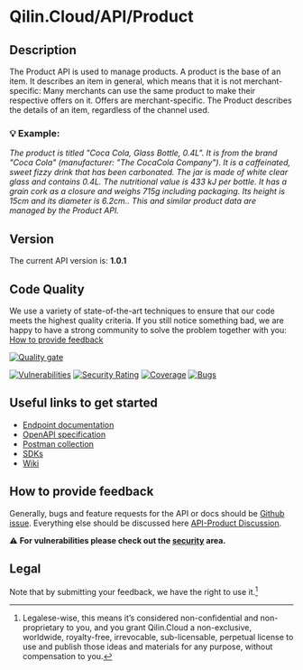 # Qilin.Cloud/API/Product

## Description

The Product API is used to manage products. A product is the base of an item. It describes an item in general, which means that it is not merchant-specific: Many merchants can use the same product to make their respective offers on it. Offers are merchant-specific.
The Product describes the details of an item, regardless of the channel used.

### :bulb: Example:

*The product is titled "Coca Cola, Glass Bottle, 0.4L". It is from the brand "Coca Cola" (manufacturer: "The CocaCola Company"). It is a caffeinated, sweet fizzy drink that has been carbonated. The jar is made of white clear glass and contains 0.4L. The nutritional value is 433 kJ per bottle. It has a grain cork as a closure and weighs 715g including packaging. Its height is 15cm and its diameter is 6.2cm.. This and similar product data are managed by the Product API.*

## Version

The current API version is: **1.0.1**

## Code Quality

We use a variety of state-of-the-art techniques to ensure that our code meets the highest quality criteria.
If you still notice something bad, we are happy to have a strong community to solve the problem together with you: [How to provide feedback](https://github.com/QilinCloud/API-Product/#how-to-provide-feedback)

[![Quality gate](https://sonarcloud.io/api/project_badges/quality_gate?project=marcossoftware_Qilin.Core.Product&token=9eb8f94c11682386f918918a038c2f0aaf6cbd80)](https://sonarcloud.io/summary/new_code?id=marcossoftware_Qilin.Core.Product)

[![Vulnerabilities](https://sonarcloud.io/api/project_badges/measure?project=marcossoftware_Qilin.Core.Product&metric=vulnerabilities&token=9eb8f94c11682386f918918a038c2f0aaf6cbd80)](https://sonarcloud.io/summary/new_code?id=marcossoftware_Qilin.Core.Product) [![Security Rating](https://sonarcloud.io/api/project_badges/measure?project=marcossoftware_Qilin.Core.Product&metric=security_rating&token=9eb8f94c11682386f918918a038c2f0aaf6cbd80)](https://sonarcloud.io/summary/new_code?id=marcossoftware_Qilin.Core.Product) [![Coverage](https://sonarcloud.io/api/project_badges/measure?project=marcossoftware_Qilin.Core.Product&metric=coverage&token=9eb8f94c11682386f918918a038c2f0aaf6cbd80)](https://sonarcloud.io/summary/new_code?id=marcossoftware_Qilin.Core.Product) [![Bugs](https://sonarcloud.io/api/project_badges/measure?project=marcossoftware_Qilin.Core.Product&metric=bugs&token=9eb8f94c11682386f918918a038c2f0aaf6cbd80)](https://sonarcloud.io/summary/new_code?id=marcossoftware_Qilin.Core.Product)

## Useful links to get started

* [Endpoint documentation](https://documentation.api.qilin.cloud/product/)
* [OpenAPI specification](https://github.com/QilinCloud/API-Product/tree/main/openapi-specification)
* [Postman collection](https://github.com/QilinCloud/API-Product/tree/main/postman-collection)
* [SDKs](https://github.com/search?q=user%3AQilinCloud+SDK)
* [Wiki](https://github.com/QilinCloud/API-Product/wiki)


## How to provide feedback

Generally, bugs and feature requests for the API or docs should be [Github issue](https://github.com/QilinCloud/API-Product/issues/new). Everything else should be discussed here [API-Product Discussion](https://github.com/QilinCloud/API-Product/discussions).

:warning:  **For vulnerabilities please check out the [security](https://github.com/QilinCloud/API-Product/security) area.**

## Legal

Note that by submitting your feedback, we have the right to use it.[^1]

[^1]:Legalese-wise, this means it’s considered non-confidential and non-proprietary to you, and you grant Qilin.Cloud a non-exclusive, worldwide, royalty-free, irrevocable, sub-licensable, perpetual license to use and publish those ideas and materials for any purpose, without compensation to you.
